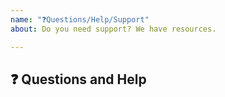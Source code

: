 ```yaml
---
name: "❓Questions/Help/Support"
about: Do you need support? We have resources.

---
```


## ❓ Questions and Help

